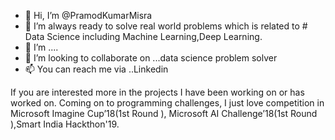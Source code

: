 - 👋 Hi, I’m @PramodKumarMisra
- 👀 I’m always ready to solve real world problems which is related to # Data Science including Machine Learning,Deep Learning.
- 🌱 I’m  .... 
- 💞️ I’m looking to collaborate on ...data science problem solver
- 📫 You can reach me via ..Linkedin

If you are interested more in the projects I have been working on or has worked on.
Coming on to programming challenges, I just love competition in Microsoft Imagine Cup’18(1st Round ), Microsoft AI Challenge’18(1st Round ),Smart India Hackthon'19.
<!---
PramodKumarMisra/PramodKumarMisra is a ✨ special ✨ repository because its `README.md` (this file) appears on your GitHub profile.
You can click the Preview link to take a look at your changes.
--->
